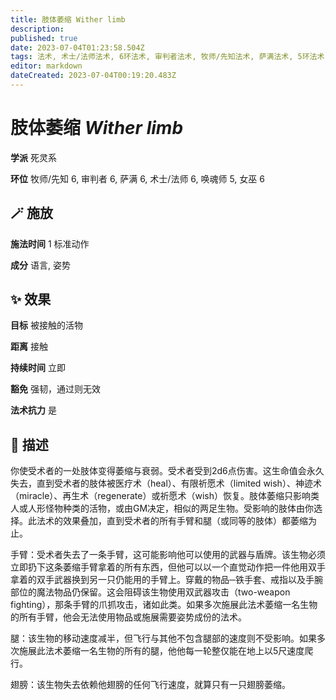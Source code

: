 ```yaml
---
title: 肢体萎缩 Wither limb
description: 
published: true
date: 2023-07-04T01:23:58.504Z
tags: 法术, 术士/法师法术, 6环法术, 审判者法术, 牧师/先知法术, 萨满法术, 5环法术, 女巫法术, 唤魂师法术, 死灵系
editor: markdown
dateCreated: 2023-07-04T00:19:20.483Z
---
```


# **肢体萎缩** *Wither limb*

**学派** 死灵系 

**环位** 牧师/先知 6, 审判者 6, 萨满 6, 术士/法师 6, 唤魂师 5, 女巫 6

## 🪄 施放

**施法时间** 1 标准动作

**成分** 语言, 姿势

## ✨ 效果 

**目标** 被接触的活物 

**距离** 接触  

**持续时间** 立即 

**豁免** 强韧，通过则无效

**法术抗力** 是

## 📖 描述

你使受术者的一处肢体变得萎缩与衰弱。受术者受到2d6点伤害。这生命值会永久失去，直到受术者的肢体被医疗术（heal）、有限祈愿术（limited wish）、神迹术（miracle）、再生术（regenerate）或祈愿术（wish）恢复。肢体萎缩只影响类人或人形怪物种类的活物，或由GM决定，相似的两足生物。受影响的肢体由你选择。此法术的效果叠加，直到受术者的所有手臂和腿（或同等的肢体）都萎缩为止。

手臂：受术者失去了一条手臂，这可能影响他可以使用的武器与盾牌。该生物必须立即扔下这条萎缩手臂拿着的所有东西，但他可以以一个直觉动作把一件他用双手拿着的双手武器换到另一只仍能用的手臂上。穿戴的物品─铁手套、戒指以及手腕部位的魔法物品仍保留。这会阻碍该生物使用双武器攻击（two-weapon fighting），那条手臂的爪抓攻击，诸如此类。如果多次施展此法术萎缩一名生物的所有手臂，他会无法使用物品或施展需要姿势成份的法术。

腿：该生物的移动速度减半，但飞行与其他不包含腿部的速度则不受影响。如果多次施展此法术萎缩一名生物的所有的腿，他他每一轮整仅能在地上以5尺速度爬行。

翅膀：该生物失去依赖他翅膀的任何飞行速度，就算只有一只翅膀萎缩。
    